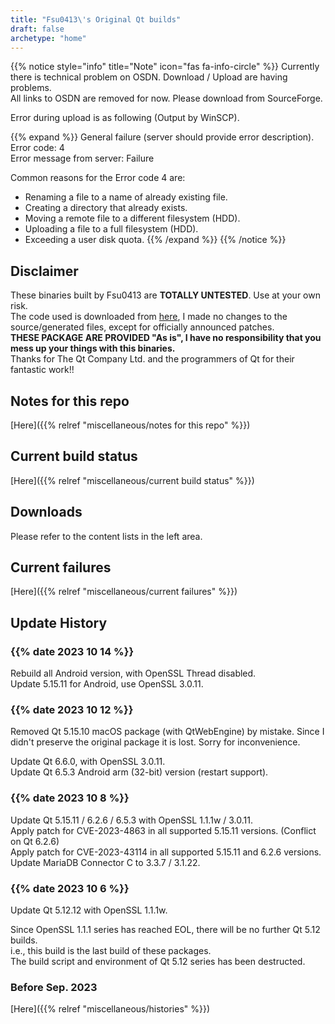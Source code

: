 ```yaml
---
title: "Fsu0413\'s Original Qt builds"
draft: false
archetype: "home"
---
```


{{% notice style="info" title="Note"  icon="fas fa-info-circle" %}}
Currently there is technical problem on OSDN. Download / Upload are having problems.  
All links to OSDN are removed for now. Please download from SourceForge.

Error during upload is as following (Output by WinSCP).

{{% expand %}}
General failure (server should provide error description).  
Error code: 4  
Error message from server: Failure

Common reasons for the Error code 4 are:
- Renaming a file to a name of already existing file.
- Creating a directory that already exists.
- Moving a remote file to a different filesystem (HDD).
- Uploading a file to a full filesystem (HDD).
- Exceeding a user disk quota.
{{% /expand %}}
{{% /notice %}}

## Disclaimer

These binaries built by Fsu0413 are __TOTALLY UNTESTED__. Use at your own risk.  
The code used is downloaded from [here](http://download.qt.io), I made no changes to the source/generated files, except for officially announced patches.  
__THESE PACKAGE ARE PROVIDED "As is", I have no responsibility that you mess up your things with this binaries.__  
Thanks for The Qt Company Ltd. and the programmers of Qt for their fantastic work!!

## Notes for this repo

[Here]({{% relref "miscellaneous/notes for this repo" %}})

## Current build status

[Here]({{% relref "miscellaneous/current build status" %}})

## Downloads

Please refer to the content lists in the left area.

## Current failures

[Here]({{% relref "miscellaneous/current failures" %}})

## Update History

### {{% date 2023 10 14 %}}
Rebuild all Android version, with OpenSSL Thread disabled.  
Update 5.15.11 for Android, use OpenSSL 3.0.11.

### {{% date 2023 10 12 %}}
Removed Qt 5.15.10 macOS package (with QtWebEngine) by mistake. Since I didn't preserve the original package it is lost. Sorry for inconvenience.

Update Qt 6.6.0, with OpenSSL 3.0.11.  
Update Qt 6.5.3 Android arm (32-bit) version (restart support).

### {{% date 2023 10 8 %}}
Update Qt 5.15.11 / 6.2.6 / 6.5.3 with OpenSSL 1.1.1w / 3.0.11.  
Apply patch for CVE-2023-4863 in all supported 5.15.11 versions. (Conflict on Qt 6.2.6)  
Apply patch for CVE-2023-43114 in all supported 5.15.11 and 6.2.6 versions.   
Update MariaDB Connector C to 3.3.7 / 3.1.22.

### {{% date 2023 10 6 %}}
Update Qt 5.12.12 with OpenSSL 1.1.1w.

Since OpenSSL 1.1.1 series has reached EOL, there will be no further Qt 5.12 builds.  
i.e., this build is the last build of these packages.  
The build script and environment of Qt 5.12 series has been destructed.

### Before Sep. 2023

[Here]({{% relref "miscellaneous/histories" %}})
